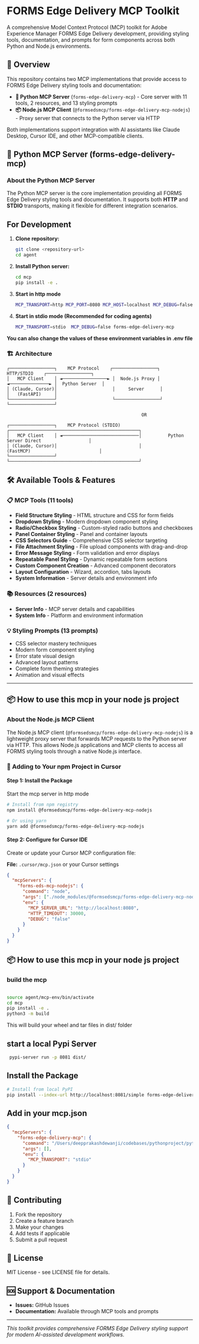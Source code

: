 # FORMS Edge Delivery MCP Toolkit

A comprehensive Model Context Protocol (MCP) toolkit for Adobe Experience Manager FORMS Edge Delivery development, providing styling tools, documentation, and prompts for form components across both Python and Node.js environments.

## 🌟 Overview

This repository contains two MCP implementations that provide access to FORMS Edge Delivery styling tools and documentation:

- **🐍 Python MCP Server** (`forms-edge-delivery-mcp`) - Core server with 11 tools, 2 resources, and 13 styling prompts
- **📦 Node.js MCP Client** (`@formsedsmcp/forms-edge-delivery-mcp-nodejs`) - Proxy server that connects to the Python server via HTTP

Both implementations support integration with AI assistants like Claude Desktop, Cursor IDE, and other MCP-compatible clients.

## 🐍 Python MCP Server (forms-edge-delivery-mcp)

### About the Python MCP Server

The Python MCP server is the core implementation providing all FORMS Edge Delivery styling tools and documentation. It supports both **HTTP** and **STDIO** transports, making it flexible for different integration scenarios.

## For Development
1. **Clone repository:**
   ```bash
   git clone <repository-url>
   cd agent
   ```

2. **Install Python server:**
   ```bash
   cd mcp
   pip install -e .
   ```
3. **Start in http mode**
   ```bash
   MCP_TRANSPORT=http MCP_PORT=8080 MCP_HOST=localhost MCP_DEBUG=false forms-edge-delivery-mcp
   ```
   
4. **Start in stdio mode (Recommended for coding agents)**
   ```bash
   MCP_TRANSPORT=stdio  MCP_DEBUG=false forms-edge-delivery-mcp
   ```
**You can also change the values of these environment variables in .env file**   
  
### 🏗️ Architecture

```
┌─────────────────┐    MCP Protocol    ┌─────────────────┐    HTTP/STDIO    ┌─────────────────┐
│   MCP Client    │ ◄─────────────────► │  Node.js Proxy │ ◄───────────────► │  Python Server  │
│ (Claude, Cursor)│                     │     Server      │                   │   (FastAPI)     │
└─────────────────┘                     └─────────────────┘                   └─────────────────┘

                                                   OR

┌─────────────────┐    MCP Protocol (STDIO)      ┌─────────────────────────────────────────────────┐
│   MCP Client    │ ◄─────────────────────────────│          Python Server Direct                  │
│ (Claude, Cursor)│                               │              (FastMCP)                          │
└─────────────────┘                               └─────────────────────────────────────────────────┘
```

## 🛠️ Available Tools & Features

### 📋 MCP Tools (11 tools)
- **Field Structure Styling** - HTML structure and CSS for form fields
- **Dropdown Styling** - Modern dropdown component styling
- **Radio/Checkbox Styling** - Custom-styled radio buttons and checkboxes
- **Panel Container Styling** - Panel and container layouts
- **CSS Selectors Guide** - Comprehensive CSS selector targeting
- **File Attachment Styling** - File upload components with drag-and-drop
- **Error Message Styling** - Form validation and error displays
- **Repeatable Panel Styling** - Dynamic repeatable form sections
- **Custom Component Creation** - Advanced component decorators
- **Layout Configuration** - Wizard, accordion, tabs layouts
- **System Information** - Server details and environment info

### 📚 Resources (2 resources)
- **Server Info** - MCP server details and capabilities
- **System Info** - Platform and environment information

### 💡 Styling Prompts (13 prompts)
- CSS selector mastery techniques
- Modern form component styling
- Error state visual design
- Advanced layout patterns
- Complete form theming strategies
- Animation and visual effects

---

## 📦 How to use this mcp in your node js project

### About the Node.js MCP Client

The Node.js MCP client (`@formsedsmcp/forms-edge-delivery-mcp-nodejs`) is a lightweight proxy server that forwards MCP requests to the Python server via HTTP. This allows Node.js applications and MCP clients to access all FORMS styling tools through a native Node.js interface.

### 🚀 Adding to Your npm Project in Cursor


#### Step 1: Install the Package

Start the mcp server in http mode

```bash
# Install from npm registry
npm install @formsedsmcp/forms-edge-delivery-mcp-nodejs

# Or using yarn
yarn add @formsedsmcp/forms-edge-delivery-mcp-nodejs
```

#### Step 2: Configure for Cursor IDE

Create or update your Cursor MCP configuration file:

**File:** `.cursor/mcp.json` or your Cursor settings

```json
{
  "mcpServers": {
    "forms-eds-mcp-nodejs": {
      "command": "node",
      "args": ["./node_modules/@formsedsmcp/forms-edge-delivery-mcp-nodejs/src/server.js"],
      "env": {
        "MCP_SERVER_URL": "http://localhost:8080",
        "HTTP_TIMEOUT": 30000,
        "DEBUG": "false"
      }
    }
  }
}
```



## 📦 How to use this mcp in your node js project

### build the mcp 
```bash

source agent/mcp-env/bin/activate
cd mcp
pip install -e .
python3 -m build
```
This will build your wheel and tar files in dist/ folder

## start a local Pypi Server
```bash
 pypi-server run -p 8081 dist/
```
## Install the Package

```bash
# Install from local PyPI 
pip install --index-url http://localhost:8081/simple forms-edge-delivery-mcp
```

## Add in your mcp.json
```json
{
  "mcpServers": {
    "forms-edge-delivery-mcp": {
      "command": "/Users/deepprakashdewanji/codebases/pythonproject/pythonproject/bin/forms-edge-delivery-mcp",
      "args": [],
      "env": {
        "MCP_TRANSPORT": "stdio"
      }
    }
  }
}

``` 




## 🤝 Contributing

1. Fork the repository
2. Create a feature branch
3. Make your changes
4. Add tests if applicable
5. Submit a pull request

## 📄 License

MIT License - see LICENSE file for details.

## 🆘 Support & Documentation

- **Issues:** GitHub Issues
- **Documentation:** Available through MCP tools and prompts

---

*This toolkit provides comprehensive FORMS Edge Delivery styling support for modern AI-assisted development workflows.*
